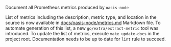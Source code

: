 Document all Prometheus metrics produced by `oasis-node`

List of metrics including the description, metric type, and location in the
source is now available in
[docs/oasis-node/metrics.md](../docs/oasis-node/metrics.md) Markdown file. To
automate generation of this list, a new `go/extra/extract-metric` tool was
introduced. To update the list of metrics, execute `make update-docs` in the
project root. Documentation needs to be up to date for `lint` rule to succeed.
